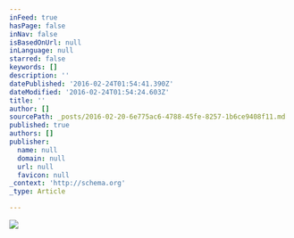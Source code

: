 ```yaml
---
inFeed: true
hasPage: false
inNav: false
isBasedOnUrl: null
inLanguage: null
starred: false
keywords: []
description: ''
datePublished: '2016-02-24T01:54:41.390Z'
dateModified: '2016-02-24T01:54:24.603Z'
title: ''
author: []
sourcePath: _posts/2016-02-20-6e775ac6-4788-45fe-8257-1b6ce9408f11.md
published: true
authors: []
publisher:
  name: null
  domain: null
  url: null
  favicon: null
_context: 'http://schema.org'
_type: Article

---
```

![](https://the-grid-user-content.s3-us-west-2.amazonaws.com/eff12e1e-fd92-4a9b-8279-04ab59395525.jpg)